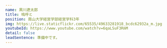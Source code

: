 ```yaml
---
name: 黒川遼太郎
title: 嗚呼と
position: 南山大学経営学部経営学科3年
img: https://live.staticflickr.com/65535/49633281918_bcdc62932a_m.jpg
youtubeId: https://www.youtube.com/watch?v=6qaLSuF3RmM
detail: false
leadSentence: 準備中です。
---
```

